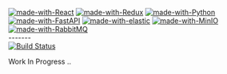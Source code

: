 [![made-with-React](https://img.shields.io/badge/Built%20with-React-blue)](https://reactjs.org/)
[![made-with-Redux](https://img.shields.io/badge/Redux-blueviolet)](https://redux.js.org/)
[![made-with-Python](https://img.shields.io/badge/Python-yellow)](https://www.python.org/)
[![made-with-FastAPI](https://img.shields.io/badge/FastAPI-success)](https://fastapi.tiangolo.com/)
[![made-with-elastic](https://img.shields.io/badge/elastic-success)](https://www.elastic.co/)
[![made-with-MinIO](https://img.shields.io/badge/MinIO-red)](https://min.io/)
[![made-with-RabbitMQ](https://img.shields.io/badge/RabbitMQ-orange)](https://www.rabbitmq.com/)
<br/>-------<br/>
[![Build Status](https://dev.azure.com/my-soc/galaxy/_apis/build/status/my-soc.galaxy?branchName=main)](https://dev.azure.com/my-soc/galaxy/_build/latest?definitionId=1&branchName=main)



Work In Progress ..

